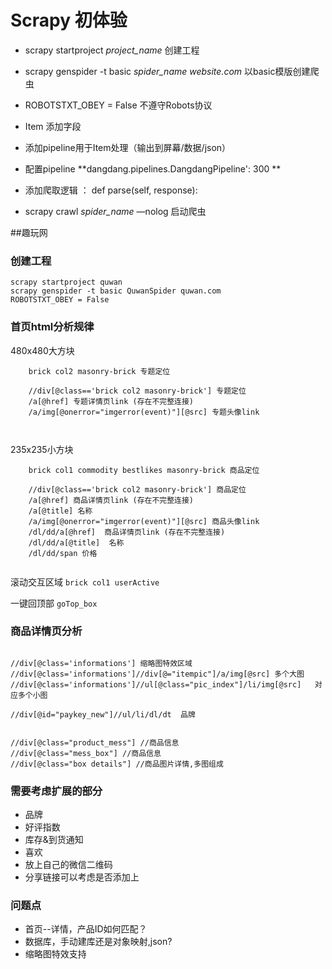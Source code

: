 # Scrapy 初体验

- scrapy startproject   *project_name*  创建工程

- scrapy genspider -t basic  *spider_name* *website.com* 以basic模版创建爬虫

- ROBOTSTXT_OBEY = False  不遵守Robots协议

- Item 添加字段

- 添加pipeline用于Item处理（输出到屏幕/数据/json）

- 配置pipeline  **dangdang.pipelines.DangdangPipeline&#39;: 300    **

- 添加爬取逻辑 ：    def parse(self, response):

- scrapy crawl *spider_name*  —nolog 启动爬虫



##趣玩网

### 创建工程
```
scrapy startproject quwan
scrapy genspider -t basic QuwanSpider quwan.com
ROBOTSTXT_OBEY = False
```

### 首页html分析规律
480x480大方块
```
    brick col2 masonry-brick 专题定位
	
    //div[@class=='brick col2 masonry-brick'] 专题定位
	/a[@href] 专题详情页link (存在不完整连接)
	/a/img[@onerror="imgerror(event)"][@src] 专题头像link

	
```

235x235小方块

```
    brick col1 commodity bestlikes masonry-brick 商品定位
	
    //div[@class=='brick col2 masonry-brick'] 商品定位
	/a[@href] 商品详情页link (存在不完整连接)
	/a[@title] 名称
	/a/img[@onerror="imgerror(event)"][@src] 商品头像link
	/dl/dd/a[@href]  商品详情页link (存在不完整连接)
	/dl/dd/a[@title]  名称
	/dl/dd/span 价格
	
```


滚动交互区域
    `brick col1 userActive`

一键回顶部
`goTop_box`



### 商品详情页分析
```

//div[@class='informations'] 缩略图特效区域
//div[@class='informations']//div[@="itempic"]/a/img[@src] 多个大图
//div[@class='informations']//ul[@class="pic_index"]/li/img[@src]   对应多个小图

//div[@id="paykey_new"]//ul/li/dl/dt  品牌


//div[@class="product_mess"] //商品信息
//div[@class="mess_box"] //商品信息
//div[@class="box details"] //商品图片详情,多图组成

```


### 需要考虑扩展的部分
- 品牌
- 好评指数
- 库存&到货通知
- 喜欢
- 放上自己的微信二维码
- 分享链接可以考虑是否添加上

### 问题点
- 首页--详情，产品ID如何匹配？
- 数据库，手动建库还是对象映射,json?
- 缩略图特效支持